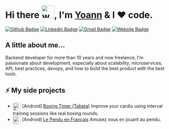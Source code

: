 <h1>Hi there <img src="https://media.giphy.com/media/hvRJCLFzcasrR4ia7z/giphy.gif" width="40px" alt="wave">, I'm <a href="https://yoannrenard.fr/" title="My website">Yoann</a> & I ❤️ code.</h1>

[![Github Badge](http://img.shields.io/badge/-Github-black?style=flat-square&logo=github&link=https://github.com/yoannrenard/)](https://github.com/yoannrenard/)
[![Linkedin Badge](https://img.shields.io/badge/-LinkedIn-blue?style=flat-square&logo=Linkedin&logoColor=white&link=https://www.linkedin.com/in/yoann-renard-96256a30/)](https://www.linkedin.com/in/yoann-renard-96256a30)
[![Gmail Badge](https://img.shields.io/badge/-Gmail-d14836?style=flat-square&logo=Gmail&logoColor=white&link=mailto:renard.yoann@gmail.com)](mailto:renard.yoann@gmail.com)
[![Website Badge](https://img.shields.io/badge/Website-3b5998?style=flat-square&logo=google-chrome&logoColor=white)](https://www.yoannrenard.fr/)

<h2> A little about me...</h2>
<p>Backend developer for more than 10 years and now freelance, I'm passionate about development, especially about scalability, microservices, API, best practices, devops, and how to build the best product with the best tools.</p>

[comment]: <> (<a href="https://www.buymeacoffee.com/mokkapps" target="_blank" rel="noreferrer nofollow"><img src="https://cdn.buymeacoffee.com/buttons/default-red.png" alt="Buy Me A Coffee" height="40" width="170"></a>)

<h2>⚡️ My side projects</h2>
<ul>
    <li><img src="https://play-lh.googleusercontent.com/2HW-xlH3GtWf0aSoTp4CeVe9L_6A3rDRlYjwf-JpDKZzFBOr-QOKZvgFGv8TBdsS-yo5=s180" align="center" width="25px" alt="Boxing Timer"> [Android] <a href="https://play.google.com/store/apps/details?id=com.fox.boxeTimer">Boxing Timer (Tabata)</a> Improve your cardio using interval training sessions like real boxing rounds.</li>
    <li><img src="https://play-lh.googleusercontent.com/mOf0hAU5cvjdv15dpS-9vbYpjszoYLJrVg_1kpSMMfL3EgBqmBKPU_WOm0T1e7DNW_nc=s180" align="center" width="25px" alt="Handman"> [Android] <a href="https://play.google.com/store/apps/details?id=com.fox.hangman">Le Pendu en Français</a> Amusez vous en jouant au pendu.</li>
</ul>
